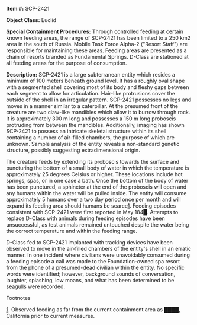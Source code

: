 **Item #:** SCP-2421

**Object Class:** Euclid

**Special Containment Procedures:** Through controlled feeding at certain known feeding areas, the range of SCP-2421 has been limited to a 250 km2 area in the south of Russia. Mobile Task Force Alpha-2 ("Resort Staff") are responsible for maintaining these areas. Feeding areas are presented as a chain of resorts branded as Fundamental Springs. D-Class are stationed at all feeding areas for the purpose of consumption.

**Description:** SCP-2421 is a large subterranean entity which resides a minimum of 100 meters beneath ground level. It has a roughly oval shape with a segmented shell covering most of its body and fleshy gaps between each segment to allow for articulation. Hair-like protrusions cover the outside of the shell in an irregular pattern. SCP-2421 possesses no legs and moves in a manner similar to a caterpillar. At the presumed front of the creature are two claw-like mandibles which allow it to burrow through rock. It is approximately 300 m long and possesses a 150 m long proboscis protruding from between the mandibles. Additionally, imaging has shown SCP-2421 to possess an intricate skeletal structure within its shell containing a number of air-filled chambers, the purpose of which are unknown. Sample analysis of the entity reveals a non-standard genetic structure, possibly suggesting extradimensional origin.

The creature feeds by extending its proboscis towards the surface and puncturing the bottom of a small body of water in which the temperature is approximately 25 degrees Celsius or higher. These locations include hot springs, spas, or in one case a bath. Once the bottom of the body of water has been punctured, a sphincter at the end of the proboscis will open and any humans within the water will be pulled inside. The entity will consume approximately 5 humans over a two day period once per month and will expand its feeding area should humans be scarce[1](javascript:;). Feeding episodes consistent with SCP-2421 were first reported in May 184█. Attempts to replace D-Class with animals during feeding episodes have been unsuccessful, as test animals remained untouched despite the water being the correct temperature and within the feeding range.

D-Class fed to SCP-2421 implanted with tracking devices have been observed to move in the air-filled chambers of the entity's shell in an erratic manner. In one incident where civilians were unavoidably consumed during a feeding episode a call was made to the Foundation-owned spa resort from the phone of a presumed-dead civilian within the entity. No specific words were identified; however, background sounds of conversation, laughter, splashing, low moans, and what has been determined to be seagulls were recorded.

Footnotes

[1](javascript:;). Observed feeding as far from the current containment area as ████, California prior to current measures.